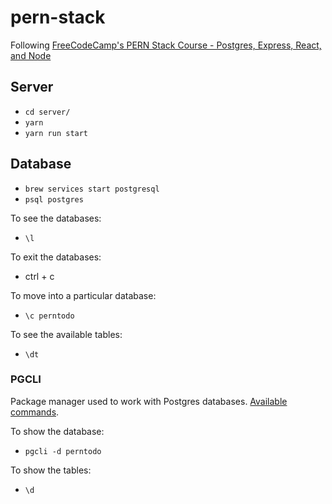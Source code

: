 # pern-stack

Following [FreeCodeCamp's PERN Stack Course - Postgres, Express, React, and Node](https://www.youtube.com/watch?v=ldYcgPKEZC8&ab_channel=freeCodeCamp.org)

## Server

- `cd server/`
- `yarn`
- `yarn run start`

## Database

- `brew services start postgresql`
- `psql postgres`

To see the databases:

- `\l`

To exit the databases:

- ctrl + c

To move into a particular database:

- `\c perntodo`

To see the available tables:

- `\dt`

### PGCLI

Package manager used to work with Postgres databases. [Available commands](https://www.pgcli.com/commands).

To show the database:
- `pgcli -d perntodo`

To show the tables:
- `\d`


